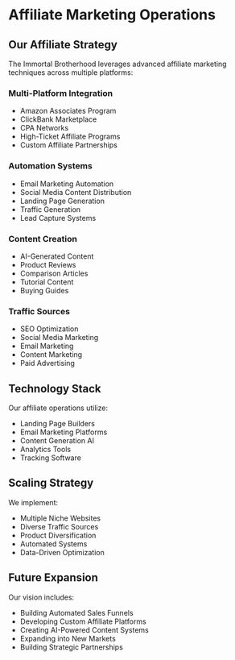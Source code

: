 # Affiliate Marketing Operations

## Our Affiliate Strategy

The Immortal Brotherhood leverages advanced affiliate marketing techniques across multiple platforms:

### Multi-Platform Integration
- Amazon Associates Program
- ClickBank Marketplace
- CPA Networks
- High-Ticket Affiliate Programs
- Custom Affiliate Partnerships

### Automation Systems
- Email Marketing Automation
- Social Media Content Distribution
- Landing Page Generation
- Traffic Generation
- Lead Capture Systems

### Content Creation
- AI-Generated Content
- Product Reviews
- Comparison Articles
- Tutorial Content
- Buying Guides

### Traffic Sources
- SEO Optimization
- Social Media Marketing
- Email Marketing
- Content Marketing
- Paid Advertising

## Technology Stack

Our affiliate operations utilize:
- Landing Page Builders
- Email Marketing Platforms
- Content Generation AI
- Analytics Tools
- Tracking Software

## Scaling Strategy

We implement:
- Multiple Niche Websites
- Diverse Traffic Sources
- Product Diversification
- Automated Systems
- Data-Driven Optimization

## Future Expansion

Our vision includes:
- Building Automated Sales Funnels
- Developing Custom Affiliate Platforms
- Creating AI-Powered Content Systems
- Expanding into New Markets
- Building Strategic Partnerships
